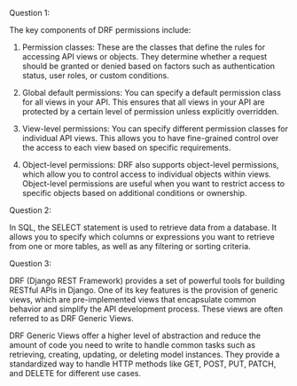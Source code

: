 Question 1:

The key components of DRF permissions include:

1. Permission classes: These are the classes that define the rules for accessing API views or objects. They determine whether a request should be granted or denied based on factors such as authentication status, user roles, or custom conditions.

2. Global default permissions: You can specify a default permission class for all views in your API. This ensures that all views in your API are protected by a certain level of permission unless explicitly overridden.

3. View-level permissions: You can specify different permission classes for individual API views. This allows you to have fine-grained control over the access to each view based on specific requirements.

4. Object-level permissions: DRF also supports object-level permissions, which allow you to control access to individual objects within views. Object-level permissions are useful when you want to restrict access to specific objects based on additional conditions or ownership.

Question 2:

In SQL, the SELECT statement is used to retrieve data from a database. It allows you to specify which columns or expressions you want to retrieve from one or more tables, as well as any filtering or sorting criteria.

Question 3:

DRF (Django REST Framework) provides a set of powerful tools for building RESTful APIs in Django. One of its key features is the provision of generic views, which are pre-implemented views that encapsulate common behavior and simplify the API development process. These views are often referred to as DRF Generic Views.

DRF Generic Views offer a higher level of abstraction and reduce the amount of code you need to write to handle common tasks such as retrieving, creating, updating, or deleting model instances. They provide a standardized way to handle HTTP methods like GET, POST, PUT, PATCH, and DELETE for different use cases.
